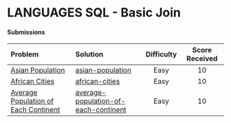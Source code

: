 # LANGUAGES SQL - Basic Join

#### Submissions
| Problem | Solution | Difficulty | Score Received |
| :--- | :--- | :---: | :---: |
| [Asian Population](https://www.hackerrank.com/challenges/asian-population) | [asian-population](asian-population/solution.sql) | Easy | 10 |
| [African Cities](https://www.hackerrank.com/challenges/african-cities) | [african-cities](african-cities/solution.sql) | Easy | 10 |
| [Average Population of Each Continent](https://www.hackerrank.com/challenges/average-population-of-each-continent) | [average-population-of-each-continent](average-population-of-each-continent/solution.sql) | Easy | 10 |
